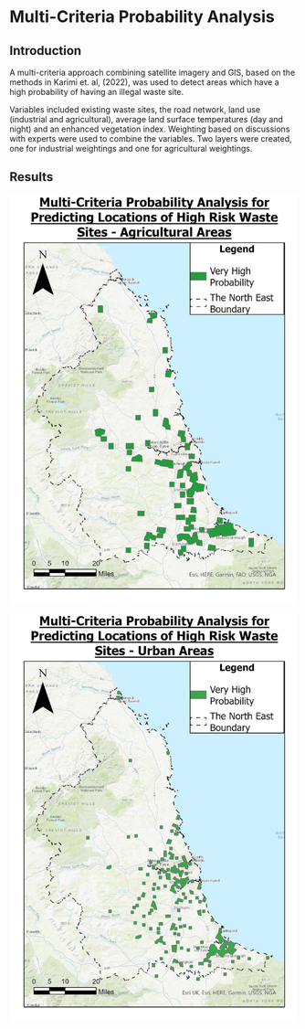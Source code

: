 # Multi-Criteria Probability Analysis

## Introduction
A multi-criteria approach combining satellite imagery and GIS, based on the methods in Karimi et. al, (2022), was used to detect areas which have a high probability of having an illegal waste site. 

Variables included existing waste sites, the road network, land use (industrial and agricultural), average land surface temperatures (day and night) and an enhanced vegetation index. Weighting based on discussions with experts were used to combine the variables. Two layers were created, one for industrial weightings and one for agricultural weightings.

## Results

![alt text](https://github.com/Geospatial-Systems-CDT/r2d2-datastore/blob/main/Fire%20-%20MCPA/Write%20Up/agricultural_mcpa.png "Agricultural MCPA")

![alt text](https://github.com/Geospatial-Systems-CDT/r2d2-datastore/blob/main/Fire%20-%20MCPA/Write%20Up/urban_mcpa.png "Urban MCPA")